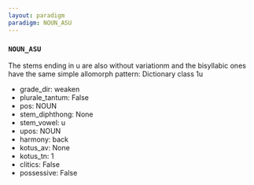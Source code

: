 ```yaml
---
layout: paradigm
paradigm: NOUN_ASU
---
```

### ` NOUN_ASU `

The stems ending in u are also without variationm and the bisyllabic ones have the same simple allomorph pattern: Dictionary class 1u
* grade_dir: weaken
* plurale_tantum: False
* pos: NOUN
* stem_diphthong: None
* stem_vowel: u
* upos: NOUN
* harmony: back
* kotus_av: None
* kotus_tn: 1
* clitics: False
* possessive: False
